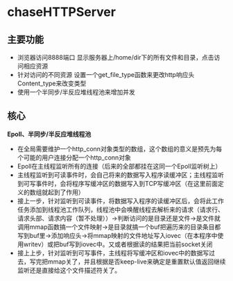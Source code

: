 # chaseHTTPServer

## 主要功能

- 浏览器访问8888端口 显示服务器上/home/dir下的所有文件和目录，点击访问相应资源
- 针对访问的不同资源 设置一个get_file_type函数来更改http响应头Content_type来改变类型
- 使用一个半同步/半反应堆线程池来增加并发

## 核心

 **Epoll、半同步/半反应堆线程池** 

- 在全局需要维护一个http_conn对象类型的数组，这个数组的意义是预先为每个可能的用户连接分配一个http_conn对象
- Epoll在主线程监听所有的连接（后来的全部都挂在这同一个Epoll监听树上）
- 主线程监听到可读事件时，会自己将来的数据写入程序读缓冲区；主线程监听到可写事件时，会将程序写缓冲区的数据写入到TCP写缓冲区（在这里前面定义的数组就起到了作用）
- 接上一步，针对监听到可读事件，将数据写入程序的读缓冲区后，会将此工作任务添加到线程池工作队列，线程池中会唤醒线程去解析来的请求（请求行、请求头部、请求内容（暂不处理））->判断访问的是目录还是文件->是文件就调用mmap函数搞一个文件映射->是目录就搞一个buf把遍历来的目录条目都写到buf里->添加响应头->将mmap映射的文件地址写入iovec（在本程序中使用writev）或把buf写到iovec中。又或者根据读的结果把当前socket关闭
- 接上上步，针对监听到可写事件，主线程将写缓冲区和iovec中的数据写过去，写完把mmap关了，并且根据是否keep-live来确定是重置默认值返回继续监听还是直接给这个文件描述符关了。